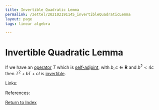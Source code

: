 ```yaml
---
title: Invertible Quadratic Lemma
permalink: /zettel/202102191145_invertibleQuadraticLemma
layout: page
tags: linear algebra

---
```

# Invertible Quadratic Lemma

If we have an [operator](202102082104_operatorDefinition) $T$ which is [self-adjoint](202102162040_selfAdjointOperator),
with $b, c \in \mathbf{R}$ and $b^2 < 4c$ then $T^2 + bT +c I$ is [invertible](202102081851_invertibleMap).

Links: 

References: 

[Return to Index](index)